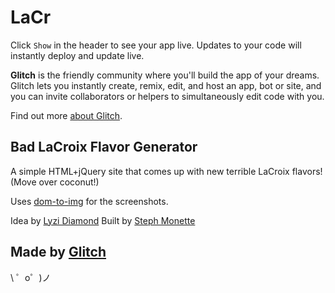LaCr
=================

Click `Show` in the header to see your app live. Updates to your code will instantly deploy and update live.

**Glitch** is the friendly community where you'll build the app of your dreams. Glitch lets you instantly create, remix, edit, and host an app, bot or site, and you can invite collaborators or helpers to simultaneously edit code with you.

Find out more [about Glitch](https://glitch.com/about).


Bad LaCroix Flavor Generator 
------------
A simple HTML+jQuery site that comes up with new terrible LaCroix flavors! (Move over coconut!)

Uses [dom-to-img](https://github.com/tsayen/dom-to-image) for the screenshots.

Idea by [Lyzi Diamond](https://glitch.com/@lyzidiamond)
Built by [Steph Monette](https://glitch.com/@smonette)

Made by [Glitch](https://glitch.com/)
-------------------

\ ゜o゜)ノ

